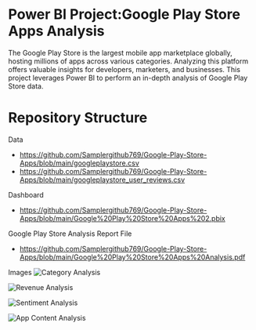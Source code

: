 # Power BI Project:Google Play Store Apps Analysis 
The Google Play Store is the largest mobile app marketplace globally, hosting millions of apps  across various categories. Analyzing this platform offers valuable insights for developers,  marketers, and businesses. This project leverages Power BI to perform an in-depth analysis of  Google Play Store data.

# Repository Structure
Data
- https://github.com/Samplergithub769/Google-Play-Store-Apps/blob/main/googleplaystore.csv<br />
- https://github.com/Samplergithub769/Google-Play-Store-Apps/blob/main/googleplaystore_user_reviews.csv<br />

Dashboard
- https://github.com/Samplergithub769/Google-Play-Store-Apps/blob/main/Google%20Play%20Store%20Apps%202.pbix
  
Google Play Store Analysis Report File
- https://github.com/Samplergithub769/Google-Play-Store-Apps/blob/main/Google%20Play%20Store%20Apps%20Analysis.pdf
  
Images
![Category Analysis](https://github.com/user-attachments/assets/14de76e7-2f62-4d84-bc85-5651a5c16c9e)

![Revenue Analysis](https://github.com/user-attachments/assets/6a578924-9027-4156-a8e2-8868363a9f3a)
  
![Sentiment Analysis](https://github.com/user-attachments/assets/bddda909-a0e2-4d76-b8ab-1c0f5982c951)

![App   Content Analysis](https://github.com/user-attachments/assets/6198b018-fee9-4f0e-a07c-fb8edacd513b)

